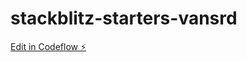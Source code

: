 # stackblitz-starters-vansrd

[Edit in Codeflow ⚡️](https://stackblitz.com/~/github.com/Morev1993/stackblitz-starters-vansrd)